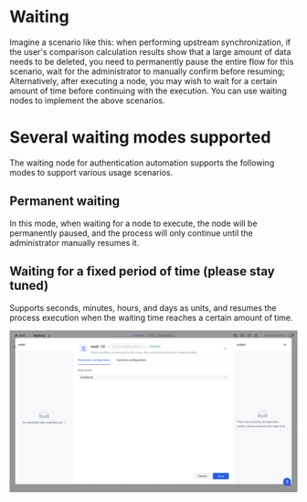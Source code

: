 # Waiting

Imagine a scenario like this: when performing upstream synchronization, if the user's comparison calculation results show that a large amount of data needs to be deleted, you need to permanently pause the entire flow for this scenario, wait for the administrator to manually confirm before resuming; Alternatively, after executing a node, you may wish to wait for a certain amount of time before continuing with the execution. You can use waiting nodes to implement the above scenarios.

# Several waiting modes supported

The waiting node for authentication automation supports the following modes to support various usage scenarios.

## Permanent waiting

In this mode, when waiting for a node to execute, the node will be permanently paused, and the process will only continue until the administrator manually resumes it.

## Waiting for a fixed period of time (please stay tuned)

Supports seconds, minutes, hours, and days as units, and resumes the process execution when the waiting time reaches a certain amount of time.

![](../static/boxcnWQj8WRXhcOBWPllKrTbdyd.png)
